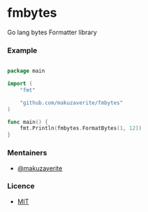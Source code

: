 # fmbytes
Go lang bytes Formatter library


### Example

```go

package main

import (
	"fmt"

	"github.com/makuzaverite/fmbytes"
)

func main() {
	fmt.Println(fmbytes.FormatBytes(1, 12))
}
```


### Mentainers

- [@makuzaverite](https://github.com/makuzaverite)

### Licence

- [MIT](https://github.com/makuzaverite/fmbytes/blob/main/LICENSE)
